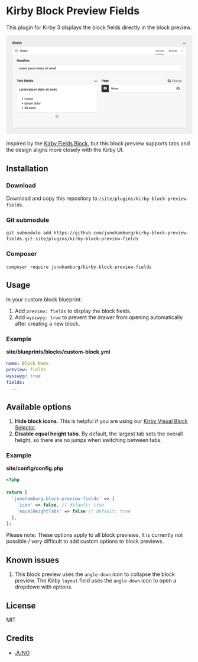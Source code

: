 # Kirby Block Preview Fields

This plugin for Kirby 3 displays the block fields directly in the block preview.

![Block Preview Fields](preview.jpg)

Inspired by the [Kirby Fields Block](https://github.com/jongacnik/kirby-fields-block), but this block preview supports tabs and the design aligns more closely with the Kirby UI.

## Installation

### Download

Download and copy this repository to `/site/plugins/kirby-block-preview-fields`.

### Git submodule

```
git submodule add https://github.com/junohamburg/kirby-block-preview-fields.git site/plugins/kirby-block-preview-fields
```

### Composer

```
composer require junohamburg/kirby-block-preview-fields
```

## Usage

In your custom block blueprint:
1. Add `preview: fields` to display the block fields.
2. Add `wysiwyg: true` to prevent the drawer from opening automatically after creating a new block.

### Example
**site/blueprints/blocks/custom-block.yml**
```yml
name: Block Name
preview: fields
wysiwyg: true
fields:
  ...
```

## Available options

1. **Hide block icons**. This is helpful if you are using our [Kirby Visual Block Selector](https://github.com/junohamburg/kirby-visual-block-selector).
2. **Disable equal height tabs**. By default, the largest tab sets the overall height, so there are no jumps when switching between tabs.

### Example
**site/config/config.php**
```php
<?php

return [
  'junohamburg.block-preview-fields' => [
    'icon' => false, // default: true
    'equalHeightTabs' => false // default: true
  ],
];
```

Please note: These options apply to all block previews. It is currently not possible / very difficult to add custom options to block previews.

## Known issues
1. This block preview uses the `angle-down` icon to collapse the block preview. The Kirby `layout` field uses the `angle-down` icon to open a dropdown with options.

## License

MIT

## Credits

- [JUNO](https://juno-hamburg.com)
